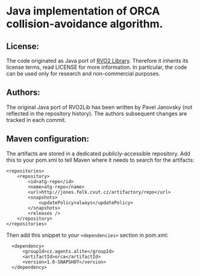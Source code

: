 Java implementation of ORCA collision-avoidance algorithm. 
==============

License:
--------
The code originated as Java port of [RVO2 Library](http://gamma.cs.unc.edu/RVO2/). Therefore it inherits its license terms, read LICENSE for more information. In particular, the code can be used only for research and non-commercial purposes. 

Authors:
--------
The original Java port of RVO2Lib has been written by Pavel Janovsky (not reflected in the repository history). The authors subsequent changes are tracked in each commit.

Maven configuration:
--------
The artifacts are stored in a dedicated publicly-accessible repository. Add this to your pom.xml to tell Maven where it needs to search for the artifacts:

	<repositories>
		<repository>
			<id>atg-repo</id>
			<name>atg-repo</name>
			<url>http://jones.felk.cvut.cz/artifactory/repo</url>
			<snapshots>
				<updatePolicy>always</updatePolicy>
			</snapshots>
			<releases />
		</repository>
	</repositories>   


Then add this snippet to your `<dependencies>` section in pom.xml:

      <dependency>
          <groupId>cz.agents.alite</groupId>
          <artifactId>orca</artifactId>
          <version>1.0-SNAPSHOT</version>
      </dependency>


